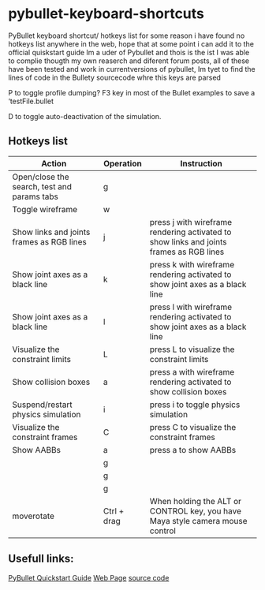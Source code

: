 # pybullet-keyboard-shortcuts
PyBullet keyboard shortcut/ hotkeys list
for some reason i have found no  hotkeys list anywhere in the web, hope that at some point i can add it to the official quiskstart guide
Im a uder of Pybullet and thois is the ist I was able to complie thougth my own reaserch and diferent forum posts, all of these have been tested and work in currentversions of pybullet, Im tyet to find the lines of code in the Bullety sourcecode whre this keys are parsed


P to toggle profile dumping?
F3 key in most of the Bullet examples to save a ‘testFile.bullet

 D to toggle auto-deactivation of the simulation.

 ## Hotkeys list

|Action   |Operation	   |Instruction   |
|---|---|---|
| Open/close the search, test and params tabs |  g |   |
| Toggle wireframe                            |  w |   |
| Show links and joints frames as RGB lines   |  j | press j with wireframe rendering activated to show links and joints frames as RGB lines |
| Show joint axes as a black line             |  k | press k with wireframe rendering activated to show joint axes as a black line  |
| Show joint axes as a black line             |  l | press l with wireframe rendering activated to show joint axes as a black line  |
| Visualize the constraint limits             |  L | press L to visualize the constraint limits  |
| Show collision boxes                        |  a | press a with wireframe rendering activated to show collision boxes  |
| Suspend/restart physics simulation          |  i | press i to toggle physics simulation
| Visualize the constraint frames             |  C | press C to visualize the constraint frames |
| Show AABBs                                  |  a |  press a to show AABBs |
|                                             |  g |   |
|                                             |  g |   |
|                                             |  g |   |
| moverotate  |  Ctrl + drag | When holding the ALT or CONTROL key, you have Maya style camera mouse control |

## Usefull links:
[PyBullet Quickstart Guide](https://docs.google.com/document/d/10sXEhzFRSnvFcl3XxNGhnD4N2SedqwdAvK3dsihxVUA/edit#heading=h.2ye70wns7io3)
[Web Page](https://pybullet.org/wordpress/)
[source code](https://github.com/bulletphysics/bullet3)
